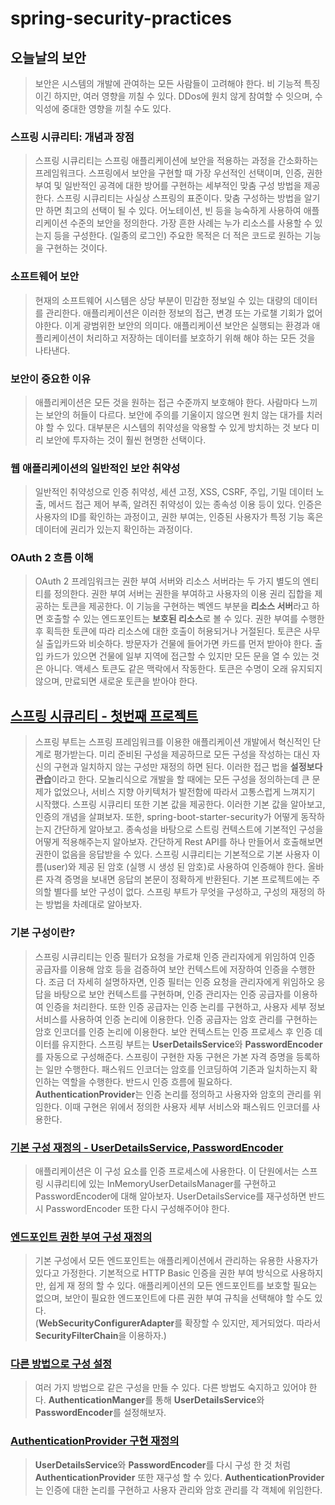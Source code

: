 # spring-security-practices

## 오늘날의 보안

> 보안은 시스템의 개발에 관여하는 모든 사람들이 고려해야 한다. 비 기능적 특징이긴 하지만, 여러 영향을 끼칠 수 있다. DDos에 원치 않게 참여할 수 잇으며, 수익성에 중대한 영향을 끼칠 수도 있다.

### 스프링 시큐리티: 개념과 장점

> 스프링 시큐리티는 스프링 애플리케이션에 보안을 적용하는 과정을 간소화하는 프레임워크다. 스프링에서 보안을 구현할 때 가장 우선적인 선택이며, 인증, 권한 부여 및 일반적인 공격에 대한 방어를 구현하는 세부적인 맞춤 구성 방법을 제공한다.
> 스프링 시큐리티는 사실상 스프링의 표준이다. 맞춤 구성하는 방법을 알기만 하면 최고의 선택이 될 수 있다. 어노테이션, 빈 등을 능숙하게 사용하여 애플리케이션 수준의 보안을 정의한다. 가장 흔한 사례는 누가 리소스를 사용할 수 있는지 등을 구성한다. (일종의 로그인)
> 주요한 목적은 더 적은 코드로 원하는 기능을 구현하는 것이다. 

### 소프트웨어 보안

> 현재의 소프트웨어 시스템은 상당 부분이 민감한 정보일 수 있는 대량의 데이터를 관리한다. 애플리케이션은 이러한 정보의 접근, 변경 또는 가로챌 기회가 없어야한다. 이게 광범위한 보안의 의미다.
> 애플리케이션 보안은 실행되는 환경과 애플리케이션이 처리하고 저장하는 데이터를 보호하기 위해 해야 하는 모든 것을 나타낸다.

### 보안이 중요한 이유

> 애플리케이션은 모든 것을 원하는 접근 수준까지 보호해야 한다. 사람마다 느끼는 보안의 허들이 다르다. 보안에 주의를 기울이지 않으면 원치 않는 대가를 치러야 할 수 있다. 대부분은 시스템의 취약성을 악용할 수 있게 방치하는 것 보다 미리 보안에 투자하는 것이 훨씬 현명한 선택이다.

### 웹 애플리케이션의 일반적인 보안 취약성

> 일반적인 취약성으로 인증 취약성, 세션 고정, XSS, CSRF, 주입, 기밀 데이터 노출, 메서드 접근 제어 부족, 알려진 취약성이 있는 종속성 이용 등이 있다. 인증은 사용자의 ID를 확인하는 과정이고, 권한 부여는, 인증된 사용자가 특정 기능 혹은 데이터에 권리가 있는지 
> 확인하는 과정이다.

### OAuth 2 흐름 이해

> OAuth 2 프레임워크는 권한 부여 서버와 리소스 서버라는 두 가지 별도의 엔티티를 정의한다. 권한 부여 서버는 권한을 부여하고 사용자의 이용 권리 집합을 제공하는 토큰을 제공한다. 이 기능을 구현하는 벡엔드 부분을 **리소스 서버**라고 하면 호출할 수 있는 엔드포인트는 
> **보호된 리소스**로 볼 수 있다. 권한 부여를 수행한 후 획득한 토큰에 따라 리소스에 대한 호출이 허용되거나 거절된다. 토큰은 사무실 출입카드와 비슷하다. 방문자가 건물에 들어가면 카드를 먼저 받아야 한다. 출입 카드가 있으면 건물에 일부 지역에 접근할 수 있지만 모든 
> 문을 열 수 있는 것은 아니다. 액세스 토큰도 같은 맥락에서 작동한다. 토큰은 수명이 오래 유지되지 않으며, 만료되면 새로운 토큰을 받아야 한다.

## [스프링 시큐리티 - 첫번째 프로젝트](first-project)

> 스프링 부트는 스프링 프레임워크를 이용한 애플리케이션 개발에서 혁신적인 단계로 평가받는다. 미리 준비된 구성을 제공하므로 모든 구성을 작성하는 대신 자신의 구현과 일치하지 않는 구성만 재정의 하면 된다. 
> 이러한 접근 법을 **설정보다 관습**이라고 한다. 모놀리식으로 개발을 할 때에는 모든 구성을 정의하는데 큰 문제가 없었으나, 서비스 지향 아키텍처가 발전함에 따라서 고통스럽게 느껴지기 시작했다. 스프링 시큐리티 또한 기본 값을 제공한다.
> 이러한 기본 값을 알아보고, 인증의 개념을 살펴보자. 또한, spring-boot-starter-security가 어떻게 동작하는지 간단하게 알아보고. 종속성을 바탕으로 스트링 컨텍스트에 기본적인 구성을 어떻게 적용해주는지 알아보자.
> 간단하게 Rest API를 하나 만들어서 호출해보면 권한이 없음을 응답받을 수 있다. 스프링 시큐리티는 기본적으로 기본 사용자 이름(user)와 제공 된 암호 (실행 시 생성 된 암호)로 사용하여 인증해야 한다.
> 올바른 자격 증명을 보내면 응답의 본문이 정확하게 반환된다. 기본 프로젝트에는 주의할 별다를 보안 구성이 없다. 스프링 부트가 무엇을 구성하고, 구성의 재정의 하는 방법을 차례대로 알아보자.

### 기본 구성이란?

> 스프링 시큐리티는 인증 필터가 요청을 가로채 인증 관리자에게 위임하여 인증 공급자를 이용해 암호 등을 검증하여 보안 컨텍스트에 저장하여 인증을 수행한다. 
> 조금 더 자세히 설명하자면, 인증 필터는 인증 요청을 관리자에게 위임하오 응답을 바탕으로 보안 컨텍스트를 구현하며, 인증 관리자는 인증 공급자를 이용하여 인증을 처리한다. 
> 또한 인증 공급자는 인증 논리를 구현하고, 사용자 세부 정보 서비스를 사용하여 인증 논리에 이용한다. 인증 공급자는 암호 관리를 구현하는 암호 인코더를 인증 논리에 이용한다. 
> 보안 컨텍스트는 인증 프로세스 후 인증 데이터를 유지한다. 스프링 부트는 **UserDetailsService**와 **PasswordEncoder**를 자동으로 구성해준다. 
> 스프링이 구현한 자동 구현은 가본 자격 증명을 등록하는 일만 수행한다. 패스워드 인코더는 암호를 인코딩하여 기존과 일치하는지 확인하는 역할을 수행한다. 반드시 인증 흐름에 필요하다.
> **AuthenticationProvider**는 인증 논리를 정의하고 사용자와 암호의 관리를 위임한다. 이때 구현은 위에서 정의한 사용자 세부 서비스와 패스워드 인코더를 사용한다.

### [기본 구성 재정의 - UserDetailsService, PasswordEncoder](first-project/src/main/kotlin/me/hanwook/security/firstproject/config/SecurityConfig.kt)

> 애플리케이션은 이 구성 요소를 인증 프로세스에 사용한다. 이 단원에서는 스프링 시큐리티에 있는 InMemoryUserDetailsManager를 구현하고 PasswordEncoder에 대해 알아보자.
> UserDetailsService를 재구성하면 반드시 PasswordEncoder 또한 다시 구성해주어야 한다.
 
### [엔드포인트 권한 부여 구성 재정의](first-project/src/main/kotlin/me/hanwook/security/firstproject/config/CustomSecurityFilterChainConfig.kt)

> 기본 구성에서 모든 엔드포인트는 애플리케이션에서 관리하는 유용한 사용자가 있다고 가정한다. 기본적으로 HTTP Basic 인증을 권한 부여 방식으로 사용하지만, 쉽게 재 정의 할 수 있다.
> 애플리케이션의 모든 엔드포인트를 보호할 필요는 없으며, 보안이 필요한 엔드포인트에 다른 권한 부여 규칙을 선택해야 할 수도 있다.  
> (**WebSecurityConfigurerAdapter**를 확장할 수 있지만, 제거되었다. 따라서 **SecurityFilterChain**을 이용하자.)

### [다른 방법으로 구성 설정](first-project/src/main/kotlin/me/hanwook/security/firstproject/config/OtherSecurityConfig.kt)

> 여러 가지 방법으로 같은 구성을 만들 수 있다. 다른 방법도 숙지하고 있어야 한다. **AuthenticationManger**를 통해 **UserDetailsService**와 **PasswordEncoder**를 설정해보자.

### [AuthenticationProvider 구현 재정의](first-project/src/main/kotlin/me/hanwook/security/firstproject/config/CustomAuthenticationProvider.kt)

> **UserDetailsService**와 **PasswordEncoder**를 다시 구성 한 것 처럼 **AuthenticationProvider** 또한 재구성 할 수 있다. 
> **AuthenticationProvider**는 인증에 대한 논리를 구현하고 사용자 관리와 암호 관리를 각 객체에 위임한다.



